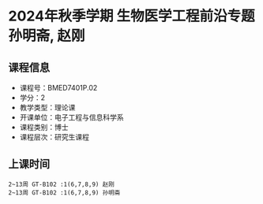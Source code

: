 # 2024年秋季学期 生物医学工程前沿专题 孙明斋, 赵刚






## 课程信息

- 课程号：BMED7401P.02
- 学分：2
- 教学类型：理论课
- 开课单位：电子工程与信息科学系
- 课程类别：博士
- 课程层次：研究生课程

## 上课时间

```
2~13周 GT-B102 :1(6,7,8,9) 赵刚
2~13周 GT-B102 :1(6,7,8,9) 孙明斋
```

